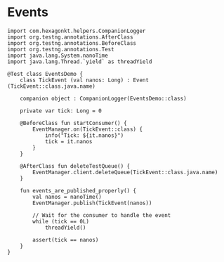 
Events
======

    import com.hexagonkt.helpers.CompanionLogger
    import org.testng.annotations.AfterClass
    import org.testng.annotations.BeforeClass
    import org.testng.annotations.Test
    import java.lang.System.nanoTime
    import java.lang.Thread.`yield` as threadYield

    @Test class EventsDemo {
        class TickEvent (val nanos: Long) : Event (TickEvent::class.java.name)

        companion object : CompanionLogger(EventsDemo::class)

        private var tick: Long = 0

        @BeforeClass fun startConsumer() {
            EventManager.on(TickEvent::class) {
                info("Tick: ${it.nanos}")
                tick = it.nanos
            }
        }

        @AfterClass fun deleteTestQueue() {
            EventManager.client.deleteQueue(TickEvent::class.java.name)
        }

        fun events_are_published_properly() {
            val nanos = nanoTime()
            EventManager.publish(TickEvent(nanos))

            // Wait for the consumer to handle the event
            while (tick == 0L)
                threadYield()

            assert(tick == nanos)
        }
    }
